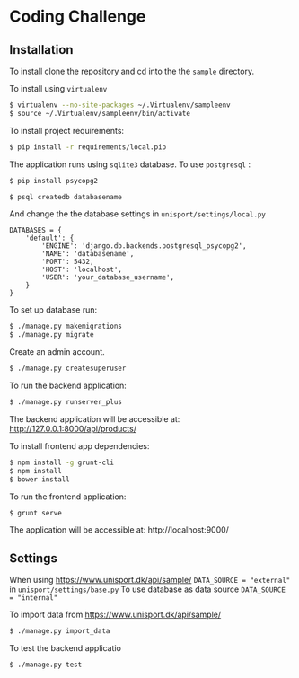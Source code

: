 Coding Challenge
===================

Installation
----------------
To install clone the repository and cd into the the  ``sample`` directory.

To install using `virtualenv`
```sh
$ virtualenv --no-site-packages ~/.Virtualenv/sampleenv
$ source ~/.Virtualenv/sampleenv/bin/activate
```
To install project requirements:
```sh
$ pip install -r requirements/local.pip
```
The application runs using ``sqlite3`` database. To use ``postgresql`` :

```sh
$ pip install psycopg2
```
```sh
$ psql createdb databasename
```
And change the the database settings in
 ``unisport/settings/local.py``
```
DATABASES = {
    'default': {
        'ENGINE': 'django.db.backends.postgresql_psycopg2',
        'NAME': 'databasename',
        'PORT': 5432,
        'HOST': 'localhost',
        'USER': 'your_database_username',
    }
}

```
To set up database run:
```sh
$ ./manage.py makemigrations
$ ./manage.py migrate
```

Create an admin account.
```sh
$ ./manage.py createsuperuser
```

To run the backend application:
```sh
$ ./manage.py runserver_plus
```

The backend application will be accessible at: http://127.0.0.1:8000/api/products/

To install frontend app dependencies:
```sh
$ npm install -g grunt-cli
$ npm install
$ bower install
```

To run the frontend application:
```sh
$ grunt serve
```

The application will be accessible at: http://localhost:9000/


Settings
------------

When using https://www.unisport.dk/api/sample/
``DATA_SOURCE = "external"`` in ``unisport/settings/base.py``
To use database as data source ``DATA_SOURCE = "internal"``

To import data from https://www.unisport.dk/api/sample/
```sh
$ ./manage.py import_data
``` 

To test the backend applicatio
```sh
$ ./manage.py test
```
